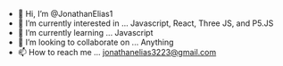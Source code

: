 - 👋 Hi, I’m @JonathanElias1
- 👀 I’m currently interested in ... Javascript, React, Three JS, and P5.JS
- 🌱 I’m currently learning ... Javascript
- 💞️ I’m looking to collaborate on ... Anything
- 📫 How to reach me ... jonathanelias3223@gmail.com

<!---
JonathanElias1/JonathanElias1 is a ✨ special ✨ repository because its `README.md` (this file) appears on your GitHub profile.
You can click the Preview link to take a look at your changes.
--->
